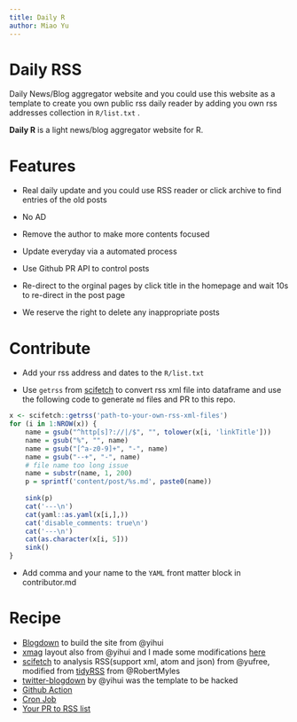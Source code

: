 ```yaml
---
title: Daily R
author: Miao Yu
---
```

# Daily RSS

Daily News/Blog aggregator website and you could use this website as a template to create you own public rss daily reader by adding you own rss addresses collection in `R/list.txt` .

**Daily R** is a light news/blog aggregator website for R. 

# Features

- Real daily update and you could use RSS reader or click archive to find entries of the old posts

- No AD

- Remove the author to make more contents focused

- Update everyday via a automated process

- Use Github PR API to control posts

- Re-direct to the orginal pages by click title in the homepage and wait 10s to re-direct in the post page

- We reserve the right to delete any inappropriate posts

# Contribute

- Add your rss address and dates to the `R/list.txt`

- Use `getrss` from [scifetch](https://github.com/yufree/scifetch) to convert rss xml file into dataframe and use the following code to generate `md` files and PR to this repo.

```r
x <- scifetch::getrss('path-to-your-own-rss-xml-files')
for (i in 1:NROW(x)) {
    name = gsub("^http[s]?://|/$", "", tolower(x[i, 'linkTitle']))
    name = gsub("%", "", name)
    name = gsub("[^a-z0-9]+", "-", name)
    name = gsub("--+", "-", name)
    # file name too long issue
    name = substr(name, 1, 200)
    p = sprintf('content/post/%s.md', paste0(name))
    
    sink(p)
    cat('---\n')
    cat(yaml::as.yaml(x[i,],))
    cat('disable_comments: true\n')
    cat('---\n')
    cat(as.character(x[i, 5]))
    sink()
}
```

- Add comma and your name to the `YAML` front matter block in contributor.md

# Recipe 
 
- [Blogdown](https://github.com/rstudio/blogdown) to build the site from @yihui
- [xmag](https://github.com/yihui/hugo-xmag) layout also from @yihui and I made some modifications [here](https://github.com/yufree/hugo-xmag)
- [scifetch](https://github.com/yufree/scifetch) to analysis RSS(support xml, atom and json) from @yufree, modified from [tidyRSS](https://cran.r-project.org/web/packages/tidyRSS/index.html) from @RobertMyles
- [twitter-blogdown](https://t.yihui.name) by @yihui was the template to be hacked
- [Github Action](https://github.com/features/actions)
- [Cron Job](https://docs.github.com/en/actions/reference/events-that-trigger-workflows)
- [Your PR to RSS list](https://github.com/yufree/daily/edit/master/R/list.txt)
